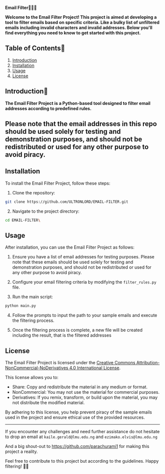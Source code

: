 **Email Filter**🧹🧼🫧

**Welcome to the Email Filter Project! This project is aimed at developing a tool to filter emails based on specific criteria. Like a bulky list of unfiltered emails including invalid characters and invalid addresses. Below you'll find everything you need to know to get started with this project.**

## Table of Contents📃

1. [Introduction](#introduction)
2. [Installation](#installation)
3. [Usage](#usage)
4. [License](#license)

## Introduction🗽

**The Email Filter Project is a Python-based tool designed to filter email addresses according to predefined rules.**

## Please note that the email addresses in this repo should be used solely for testing and demonstration purposes, and should not be redistributed or used for any other purpose to avoid piracy.


## Installation

To install the Email Filter Project, follow these steps:

1. Clone the repository:

```bash
git clone https://github.com/ULTRONLORD/EMAIL-FILTER.git
```

2. Navigate to the project directory:

```bash
cd EMAIL-FILTER\
```

## Usage

After installation, you can use the Email Filter Project as follows:

1. Ensure you have a list of email addresses for testing purposes. Please note that these emails should be used solely for testing and demonstration purposes, and should not be redistributed or used for any other purpose to avoid piracy.

2. Configure your email filtering criteria by modifying the `filter_rules.py` file.

3. Run the main script:

```bash
python main.py
```

4. Follow the prompts to input the path to your sample emails and execute the filtering process.

5. Once the filtering process is complete, a new file will be created including the result, that is the filtered addresses

## License

The Email Filter Project is licensed under the [Creative Commons Attribution-NonCommercial-NoDerivatives 4.0 International License](https://creativecommons.org/licenses/by-nc-nd/4.0/).

This license allows you to:

- Share: Copy and redistribute the material in any medium or format.
- NonCommercial: You may not use the material for commercial purposes.
- Derivatives: If you remix, transform, or build upon the material, you may not distribute the modified material.

By adhering to this license, you help prevent piracy of the sample emails used in the project and ensure ethical use of the provided resources.

---

If you encounter any challenges and need further assistance do not hesitate to drop an email at `kaile.gerald@lmu.edu.ng` and `ezimako.elvis@lmu.edu.ng`

And a big shout-out to https://github.com/parachurami1  for making this project a reality.

Feel free to contribute to this project but according to the guidelines. Happy filtering! 📧✨
